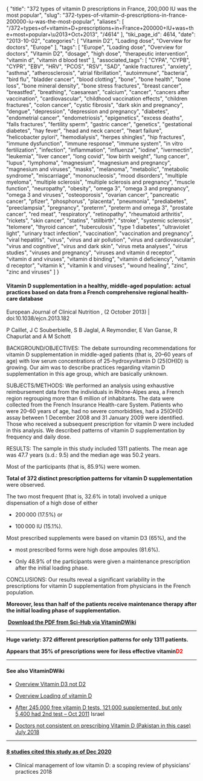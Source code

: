 {
    "title": "372 types of vitamin D prescriptions in France, 200,000 IU was the most popular",
    "slug": "372-types-of-vitamin-d-prescriptions-in-france-200000-iu-was-the-most-popular",
    "aliases": [
        "/372+types+of+vitamin+D+prescriptions+in+France+200000+IU+was+the+most+popular+\u2013+Oct+2013",
        "/4614"
    ],
    "tiki_page_id": 4614,
    "date": "2013-10-02",
    "categories": [
        "Vitamin D2",
        "Loading dose",
        "Overview for doctors",
        "Europe"
    ],
    "tags": [
        "Europe",
        "Loading dose",
        "Overview for doctors",
        "Vitamin D2",
        "dosage",
        "high dose",
        "therapeutic intervention",
        "vitamin d",
        "vitamin d blood test"
    ],
    "associated_tags": [
        "CYPA",
        "CYPB",
        "CYPR",
        "EBV",
        "HRV",
        "PCOS",
        "RSV",
        "SAD",
        "ankle fractures",
        "anxiety",
        "asthma",
        "atherosclerosis",
        "atrial fibrillation",
        "autoimmune",
        "bacteria",
        "bird flu",
        "bladder cancer",
        "blood clotting",
        "bone",
        "bone health",
        "bone loss",
        "bone mineral density",
        "bone stress fractures",
        "breast cancer",
        "breastfed",
        "breathing",
        "caesarean",
        "calcium",
        "cancer",
        "cancers after vaccination",
        "cardiovascular",
        "childhood vaccination effects",
        "children fractures",
        "colon cancer",
        "cystic fibrosis",
        "dark skin and pregnancy",
        "dengue",
        "depression",
        "depression and pregnancy",
        "diabetes",
        "endometrial cancer",
        "endometriosis",
        "epigenetics",
        "excess deaths",
        "falls fractures",
        "fertility sperm",
        "gastric cancer",
        "genetics",
        "gestational diabetes",
        "hay fever",
        "head and neck cancer",
        "heart failure",
        "helicobacter pylori",
        "hemodialysis",
        "herpes shingles",
        "hip fractures",
        "immune dysfunction",
        "immune response",
        "immune system",
        "in vitro fertilization",
        "infection",
        "inflammation",
        "influenza",
        "iodine",
        "ivermectin",
        "leukemia",
        "liver cancer",
        "long covid",
        "low birth weight",
        "lung cancer",
        "lupus",
        "lymphoma",
        "magnesium",
        "magnesium and pregnancy",
        "magnesium and viruses",
        "masks",
        "melanoma",
        "metabolic",
        "metabolic syndrome",
        "miscarriage",
        "mononucleosis",
        "mood disorders",
        "multiple myeloma",
        "multiple sclerosis",
        "multiple sclerosis and pregnancy",
        "muscle function",
        "neuropathy",
        "obesity",
        "omega 3",
        "omega 3 and pregnancy",
        "omega 3 and viruses",
        "osteoporosis",
        "ovarian cancer",
        "pancreatic cancer",
        "pfizer",
        "phosphorus",
        "placenta",
        "pneumonia",
        "prediabetes",
        "preeclampsia",
        "pregnancy",
        "preterm",
        "preterm and omega 3",
        "prostate cancer",
        "red meat",
        "respiratory",
        "retinopathy",
        "rheumatoid arthritis",
        "rickets",
        "skin cancer",
        "statins",
        "stillbirth",
        "stroke",
        "systemic sclerosis",
        "telomere",
        "thyroid cancer",
        "tuberculosis",
        "type 1 diabetes",
        "ultraviolet light",
        "urinary tract infection",
        "vaccination",
        "vaccination and pregnancy",
        "viral hepatitis",
        "virus",
        "virus and air pollution",
        "virus and cardiovascular",
        "virus and cognitive",
        "virus and dark skin",
        "virus meta analyses",
        "virus studies",
        "viruses and pregnancy",
        "viruses and vitamin d receptor",
        "vitamin d and viruses",
        "vitamin d binding",
        "vitamin d deficiency",
        "vitamin d receptor",
        "vitamin k",
        "vitamin k and viruses",
        "wound healing",
        "zinc",
        "zinc and viruses"
    ]
}


#### Vitamin D supplementation in a healthy, middle-aged population: actual practices based on data from a French comprehensive regional health-care database

European Journal of Clinical Nutrition , (2 October 2013) | doi:10.1038/ejcn.2013.182

P Caillet, J C Souberbielle, S B Jaglal, A Reymondier, E Van Ganse, R Chapurlat and A M Schott

BACKGROUND/OBJECTIVES: The debate surrounding recommendations for vitamin D supplementation in middle-aged patients (that is, 20–60 years of age) with low serum concentrations of 25-hydroxyvitamin D (25(OH)D) is growing. Our aim was to describe practices regarding vitamin D supplementation in this age group, which are basically unknown.

SUBJECTS/METHODS: We performed an analysis using exhaustive reimbursement data from the individuals in Rhône-Alpes area, a French region regrouping more than 6 million of inhabitants. The data were collected from the French Insurance Health-care System. Patients who were 20–60 years of age, had no severe comorbidities, had a 25(OH)D assay between 1 December 2008 and 31 January 2009 were identified. Those who received a subsequent prescription for vitamin D were included in this analysis. We described patterns of vitamin D supplementation by frequency and daily dose.

RESULTS: The sample in this study included 1311 patients. The mean age was 47.7 years (s.d.: 9.5) and the median age was 50.2 years. 

Most of the participants (that is, 85.9%) were women. 

 **Total of 372 distinct prescription patterns for vitamin D supplementation**  were observed. 

The two most frequent (that is, 32.6% in total) involved a unique dispensation of a high dose of either 

* 200 000 (17.5%) or 

* 100 000 IU (15.1%). 

Most prescribed supplements were based on vitamin D3 (65%), and the 

* most prescribed forms were high dose ampoules (81.6%). 

* Only 48.9% of the participants were given a maintenance prescription after the initial loading phase.

CONCLUSIONS: Our results reveal a significant variability in the prescriptions for vitamin D supplementation from physicians in the French population. 

 **Moreover, less than half of the patients receive maintenance therapy after the initial loading phase of supplementation.** 

 **<i class="fas fa-file-pdf" style="margin-right: 0.3em;"></i><a href="https://d378j1rmrlek7x.cloudfront.net/attachments/pdf/french-prescriptions-sci-hub.pdf">Download the PDF from Sci-Hub via VitaminDWiki</a>** 

---

 **Huge variety: 372 different prescription patterns for only 1311 patients.** 

 **Appears that 35% of prescriptions were for iless effective vitamin<span style="color:#F00;">D2</span>** 

---

#### See also VitaminDWiki

* [Overview Vitamin D3 not D2](/tags/overview-vitamin-d3-not-d2.html)

* [Overview Loading of vitamin D](/tags/overview-loading-of-vitamin-d.html)

* [After 245,000 free vitamin D tests, 121,000 supplemented, but only 5,400 had 2nd test – Oct 2011](/tags/after-245000-free-vitamin-d-tests-121000-supplemented-but-only-5400-had-2nd-test-oct-2011.html) Israel

* [Doctors not consistent on prescribing Vitamin D (Pakistan in this case) July 2018](/tags/doctors-not-consistent-on-prescribing-vitamin-d-pakistan-in-this-case-july-2018.html)

---

#### [8 studies cited this study as of Dec 2020](https://scholar.google.com/scholar?cites=5482722881271542091&as_sdt=5,48&sciodt=0,48&hl=en%20)

* Clinical management of low vitamin D: a scoping review of physicians' practices 2018

<!-- ~tc~ (alias(372 types of vitamin D prescriptions in one part of France, 35 percent were for D2 – Oct 2013)) ~/tc~ -->